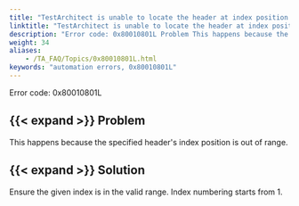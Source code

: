 ```yaml
--- 
title: "TestArchitect is unable to locate the header at index position <index>. The index value is out of range."
linktitle: "TestArchitect is unable to locate the header at index position <index>. The index value is out of range."
description: "Error code: 0x80010801L Problem This happens because the specified header's index position is out of range. Solution Ensure the given index is in the valid range. Index numbering starts from 1."
weight: 34
aliases: 
    - /TA_FAQ/Topics/0x80010801L.html
keywords: "automation errors, 0x80010801L"
---
```


Error code: 0x80010801L

## {{< expand >}} Problem

This happens because the specified header's index position is out of range.

## {{< expand >}} Solution

Ensure the given index is in the valid range. Index numbering starts from 1.




